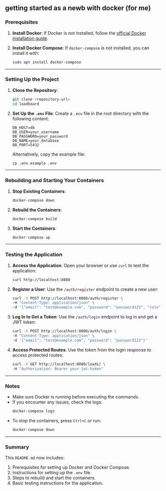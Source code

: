 ## getting started as a newb with docker (for me)

### Prerequisites
1. **Install Docker**:
   If Docker is not installed, follow the [official Docker installation guide](https://docs.docker.com/get-docker/).

2. **Install Docker Compose**:
   If `docker-compose` is not installed, you can install it with:
   ```bash
   sudo apt install docker-compose
   ```

---

### Setting Up the Project

1. **Clone the Repository**:
   ```bash
   git clone <repository-url>
   cd loadboard
   ```

2. **Set Up the `.env` File**:
   Create a `.env` file in the root directory with the following content:
   ```properties
   DB_HOST=db
   DB_USER=your_username
   DB_PASSWORD=your_password
   DB_NAME=your_database
   DB_PORT=5432
   ```

   Alternatively, copy the example file:
   ```bash
   cp .env.example .env
   ```

---

### Rebuilding and Starting Your Containers

1. **Stop Existing Containers**:
   ```bash
   docker-compose down
   ```

2. **Rebuild the Containers**:
   ```bash
   docker-compose build
   ```

3. **Start the Containers**:
   ```bash
   docker-compose up
   ```

---

### Testing the Application

1. **Access the Application**:
   Open your browser or use `curl` to test the application:
   ```bash
   curl http://localhost:8080
   ```

2. **Register a User**:
   Use the `/auth/register` endpoint to create a new user:
   ```bash
   curl -X POST http://localhost:8080/auth/register \
   -H "Content-Type: application/json" \
   -d '{"email": "test@example.com", "password": "password123", "role": "carrier"}'
   ```

3. **Log In to Get a Token**:
   Use the `/auth/login` endpoint to log in and get a JWT token:
   ```bash
   curl -X POST http://localhost:8080/auth/login \
   -H "Content-Type: application/json" \
   -d '{"email": "test@example.com", "password": "password123"}'
   ```

4. **Access Protected Routes**:
   Use the token from the login response to access protected routes:
   ```bash
   curl -X GET http://localhost:8080/loads/ \
   -H "Authorization: Bearer your-jwt-token"
   ```

---

### Notes
- Make sure Docker is running before executing the commands.
- If you encounter any issues, check the logs:
  ```bash
  docker-compose logs
  ```
- To stop the containers, press `Ctrl+C` or run:
  ```bash
  docker-compose down
  ```

---

### Summary
This `README.md` now includes:
1. Prerequisites for setting up Docker and Docker Compose.
2. Instructions for setting up the `.env` file.
3. Steps to rebuild and start the containers.
4. Basic testing instructions for the application.
